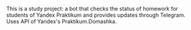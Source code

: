 This is a study project: a bot that checks the status of homework for students of Yandex Praktikum and provides updates through Telegram. Uses API of Yandex's Praktikum.Domashka.
